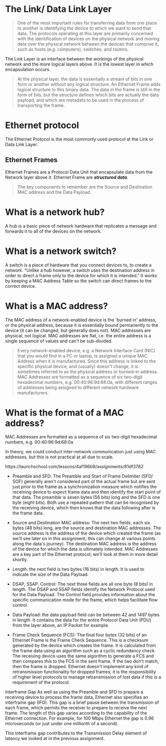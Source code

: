 # The Link/ Data Link Layer

> One of the most important rules for transferring data from one place to another is identifying the device to which we want to send that data. The protocols operating at this layer are primarily concerned with the identification of devices on the physical network and moving data over the physical network between the devices that comprise it, such as hosts (e.g. computers), switches, and routers.

The Link Layer is an interface between the workings of the physical network and the more logical layers above. It is the lowest layer in which encapsulation occurs.

> At the physical layer, the data is essentially a stream of bits in one form or another without any logical structure. An Ethernet Frame adds logical structure to this binary data. The data in the frame is still in the form of bits, but the structure defines which bits are actually the data payload, and which are metadata to be used in the process of transporting the frame.



# Ethernet protocol

The Ethernet Protocol is the most commonly used protocol at the Link or Data Link Layer.

## Ethernet Frames
Ethernet Frames are a Protocol Data Unit that encapsulate data from the Network layer above it. Ethernet Frame are ***structured data***.
> The key components to remember are the Source and Destination MAC address and the Data Payload.





# What is a network hub?
A hub is a basic piece of network hardware that replicates a message and forwards it to all of the devices on the network.

# What is a network switch?
A switch is a piece of hardware that you connect devices to, to create a network. "Unlike a hub however, a switch uses the destination address in order to direct a frame only to the device for which it is intended." It works by keeping a MAC Address Table so the switch can direct frames to the correct device.


# What is a MAC address?
The MAC address of a network-enabled device is the 'burned in' address, or the physical address, because it is essentially bound permanently to the device (it can be changed, but generally does not). MAC addresses are physical, not logical. MAC addresses are flat, i.e. the entire address is a single sequence of values and can't be sub-divided.


> Every network-enabled device, e.g. a Network Interface Card (NIC) that you would find in a PC or laptop, is assigned a unique MAC Address when it is manufactured. Since this address is linked to the specific physical device, and (usually) doesn't change, it is sometimes referred to as the physical address or burned-in address. MAC Addresses are formatted as a sequence of six two-digit hexadecimal numbers, e.g. 00:40:96:9d:68:0a, with different ranges of addresses being assigned to different network hardware manufacturers.

# What is the format of a MAC address?
MAC Addresses are formatted as a sequence of six two-digit hexadecimal numbers, e.g. 00:40:96:9d:68:0a


 In theory, we could conduct inter-network communication just using MAC addresses, but this is not practical at all due to scale. 






<!-- From Launch School --> https://launchschool.com/lessons/4af196b9/assignments/81df3782
- Preamble and SFD: The Preamble and Start of Frame Delimiter (SFD/ SOF) generally aren't considered part of the actual frame but are sent just prior to the frame as a synchronization measure which notifies the receiving device to expect frame data and then identify the start point of that data. The preamble is seven bytes (56 bits) long and the SFD is one byte (eight bits). Both use a repeated pattern that can be recognised by the receiving device, which then knows that the data following after is the frame data.

- Source and Destination MAC address: The next two fields, each six bytes (48 bits) long, are the source and destination MAC addresses. The source address is the address of the device which created the frame (as we'll see later on in this assignment, this can change at various points along the data's journey). The destination MAC address is the address of the device for which the data is ultimately intended. MAC Addresses are a key part of the Ethernet protocol; we'll look at them in more detail shortly.

- Length: the next field is two bytes (16 bits) in length. It is used to indicate the size of the Data Payload.

- DSAP, SSAP, Control: The next three fields are all one byte (8 bits) in length. The DSAP and SSAP fields identify the Network Protocol used for the Data Payload. The Control field provides information about the specific communication mode for the frame, which helps facilitate flow control.

- Data Payload: the data payload field can be between 42 and 1497 bytes in length. It contains the data for the entire Protocol Data Unit (PDU) from the layer above, an IP Packet for example.

- Frame Check Sequence (FCS): The final four bytes (32 bits) of an Ethernet Frame is the Frame Check Sequence. This is a checksum generated by the device which creates the frame. It is calculated from the frame data using an algorithm such as a cyclic redundancy check. The receiving device uses the same algorithm to generate a FCS and then compares this to the FCS in the sent frame. If the two don't match, then the frame is dropped. Ethernet doesn't implement any kind of retransmission functionality for dropped frames; it is the responsibility of higher level protocols to manage retransmission of lost data if this is a requirement of the protocol.



Interframe Gap
As well as using the Preamble and SFD to prepare a receiving device to process the frame data, Ethernet also specifies an interframe gap (IFG). This gap is a brief pause between the transmission of each frame, which permits the receiver to prepare to receive the next frame. The length of this gap varies according to the capability of the Ethernet connection. For example, for 100 Mbps Ethernet the gap is 0.96 microseconds (or just under one millionth of a second).

This Interframe gap contributes to the Transmission Delay element of latency we looked at in the previous assignment.